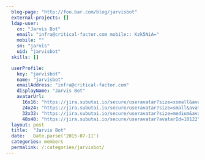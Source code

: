 ```yaml
---
  blog-page: "http://foo.bar.com/blog/jarvisbot"
  external-projects: []
  ldap-user: 
    cn: "Jarvis Bot"
    email: "infra@critical-factor.com mobile:: Kzk5NiA="
    mobile: ""
    sn: "jarvis"
    uid: "jarvisbot"
  skills: []

  userProfile: 
    key: "jarvisbot"
    name: "jarvisbot"
    emailAddress: "infra@critical-factor.com"
    displayName: "Jarvis Bot"
    avatarUrl: 
      16x16: "https://jira.subutai.io/secure/useravatar?size=xsmall&avatarId=10122"
      24x24: "https://jira.subutai.io/secure/useravatar?size=small&avatarId=10122"
      32x32: "https://jira.subutai.io/secure/useravatar?size=medium&avatarId=10122"
      48x48: "https://jira.subutai.io/secure/useravatar?avatarId=10122"
  layout: post
  title:  "Jarvis Bot"
  date:   Date.parse('2015-07-11')
  categories: members
  permalink: /:categories/jarvisbot/
---
```

